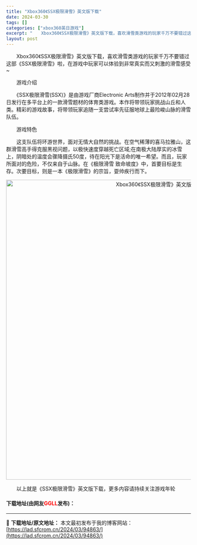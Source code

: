 ```yaml
---
title: "Xbox360《SSX极限滑雪》英文版下载"
date: 2024-03-30
tags: []
categories: ["xbox360英日游戏"]
excerpt: "　　Xbox360《SSX极限滑雪》英文版下载，喜欢滑雪类游戏的玩家千万不要错过这部《SSX极限滑雪》啦，在游戏中玩家可以体验到非常真实而又刺激的滑雪感受~ 　　游戏介绍 　　《SSX极限滑雪(SSX)》是由游戏厂商Electronic Arts制作并于2012年02月28日发行在多平台上的一款滑雪&hellip;"
layout: post
---
```


 <p>　　Xbox360《SSX极限滑雪》英文版下载，喜欢滑雪类游戏的玩家千万不要错过这部《SSX极限滑雪》啦，在游戏中玩家可以体验到非常真实而又刺激的滑雪感受~</p> <p>　　游戏介绍</p> <p>　　《SSX极限滑雪(SSX)》是由游戏厂商Electronic Arts制作并于2012年02月28日发行在多平台上的一款滑雪题材的体育类游戏。本作将带领玩家挑战山丘和人类。精彩的游戏故事，将带领玩家追随一支尝试率先征服地球上最险峻山脉的滑雪队伍。</p> <p>　　游戏特色</p> <p>　　这支队伍将环游世界，面对无情大自然的挑战。在空气稀薄的喜马拉雅山，这群滑雪高手得克服黑视问题，以极快速度穿越死亡区域;在南极大陆厚实的冰雪上，阴暗处的温度会骤降摄氏50度，待在阳光下是活命的唯一希望。而且，玩家所面对的危险，不仅来自于山脉。在《极限滑雪 致命坡度》中，首要目标是生存。次要目标，则是一本《极限滑雪》的宗旨，耍帅疾行而下。</p> <p align="center"><img align="" border="0" src="https://lad.sfcrom.cn/wp-content/uploads/2024/03/20240330_6607d48e3ab6c.jpg" width="817" alt="Xbox360《SSX极限滑雪》英文版下载" /></p> <p>　　以上就是《SSX极限滑雪》英文版下载，更多内容请持续关注游戏年轮</p> <p><h4>下载地址(由网友<font color="red">GGLL</font>发布)：</h4></p> 

---
📖 **下载地址/原文地址：** 本文最初发布于我的博客网站：[https://lad.sfcrom.cn/2024/03/94863/](https://lad.sfcrom.cn/2024/03/94863/)
